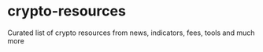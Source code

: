 # crypto-resources
Curated list of crypto resources from news, indicators, fees, tools and much more
